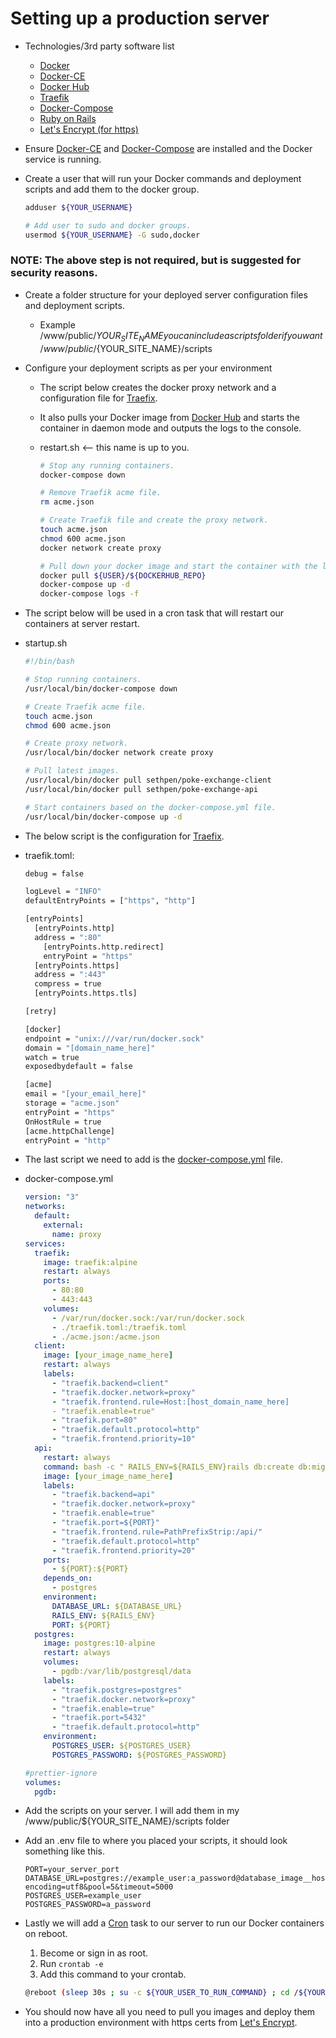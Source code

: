 # Setting up a production server

- Technologies/3rd party software list

  - [Docker](https://www.docker.com/)
  - [Docker-CE](https://docs.docker.com/install/linux/docker-ce/ubuntu/)
  - [Docker Hub](https://hub.docker.com)
  - [Traefik](https://traefik.io/)
  - [Docker-Compose](https://docs.docker.com/compose/)
  - [Ruby on Rails](https://rubyonrails.org/)
  - [Let's Encrypt (for https)](https://letsencrypt.org/)

- Ensure [Docker-CE](https://docs.docker.com/install/linux/docker-ce/ubuntu/) and [Docker-Compose](https://docs.docker.com/compose/) are installed and the Docker service is running.
- Create a user that will run your Docker commands and deployment scripts and add them to the docker group.

  ```bash
  adduser ${YOUR_USERNAME}

  # Add user to sudo and docker groups.
  usermod ${YOUR_USERNAME} -G sudo,docker
  ```

### **NOTE**: The above step is not required, but is suggested for security reasons.

- Create a folder structure for your deployed server configuration files and deployment scripts.

  - Example /www/public/${YOUR_SITE_NAME} you can include a scripts folder if you want /www/public/${YOUR_SITE_NAME}/scripts

- Configure your deployment scripts as per your environment

  - The script below creates the docker proxy network and a configuration file for [Traefix](https://traefik.io/).
  - It also pulls your Docker image from [Docker Hub](https://hub.docker.com) and starts the container in daemon mode and outputs the logs to the console.

  - restart.sh <-- this name is up to you.

    ```bash
    # Stop any running containers.
    docker-compose down

    # Remove Traefik acme file.
    rm acme.json

    # Create Traefik file and create the proxy network.
    touch acme.json
    chmod 600 acme.json
    docker network create proxy

    # Pull down your docker image and start the container with the logs.
    docker pull ${USER}/${DOCKERHUB_REPO}
    docker-compose up -d
    docker-compose logs -f
    ```

- The script below will be used in a cron task that will restart our containers at server restart.
- startup.sh

  ```bash
  #!/bin/bash

  # Stop running containers.
  /usr/local/bin/docker-compose down

  # Create Traefik acme file.
  touch acme.json
  chmod 600 acme.json

  # Create proxy network.
  /usr/local/bin/docker network create proxy

  # Pull latest images.
  /usr/local/bin/docker pull sethpen/poke-exchange-client
  /usr/local/bin/docker pull sethpen/poke-exchange-api

  # Start containers based on the docker-compose.yml file.
  /usr/local/bin/docker-compose up -d
  ```

- The below script is the configuration for [Traefix](https://docs.traefik.io/configuration/backends/file/).
- traefik.toml:

  ```bash
  debug = false

  logLevel = "INFO"
  defaultEntryPoints = ["https", "http"]

  [entryPoints]
    [entryPoints.http]
    address = ":80"
      [entryPoints.http.redirect]
      entryPoint = "https"
    [entryPoints.https]
    address = ":443"
    compress = true
    [entryPoints.https.tls]

  [retry]

  [docker]
  endpoint = "unix:///var/run/docker.sock"
  domain = "[domain_name_here]"
  watch = true
  exposedbydefault = false

  [acme]
  email = "[your_email_here]"
  storage = "acme.json"
  entryPoint = "https"
  OnHostRule = true
  [acme.httpChallenge]
  entryPoint = "http"
  ```

- The last script we need to add is the [docker-compose.yml](https://docs.docker.com/compose/compose-file/) file.
- docker-compose.yml

  ```yml
  version: "3"
  networks:
    default:
      external:
        name: proxy
  services:
    traefik:
      image: traefik:alpine
      restart: always
      ports:
        - 80:80
        - 443:443
      volumes:
        - /var/run/docker.sock:/var/run/docker.sock
        - ./traefik.toml:/traefik.toml
        - ./acme.json:/acme.json
    client:
      image: [your_image_name_here]
      restart: always
      labels:
        - "traefik.backend=client"
        - "traefik.docker.network=proxy"
        - "traefik.frontend.rule=Host:[host_domain_name_here]
        - "traefik.enable=true"
        - "traefik.port=80"
        - "traefik.default.protocol=http"
        - "traefik.frontend.priority=10"
    api:
      restart: always
      command: bash -c " RAILS_ENV=${RAILS_ENV}rails db:create db:migrate db:seed && RAILS_ENV=${RAILS_ENV} rails s -p ${PORT} -b '0.0.0.0'"
      image: [your_image_name_here]
      labels:
        - "traefik.backend=api"
        - "traefik.docker.network=proxy"
        - "traefik.enable=true"
        - "traefik.port=${PORT}"
        - "traefik.frontend.rule=PathPrefixStrip:/api/"
        - "traefik.default.protocol=http"
        - "traefik.frontend.priority=20"
      ports:
        - ${PORT}:${PORT}
      depends_on:
        - postgres
      environment:
        DATABASE_URL: ${DATABASE_URL}
        RAILS_ENV: ${RAILS_ENV}
        PORT: ${PORT}
    postgres:
      image: postgres:10-alpine
      restart: always
      volumes:
        - pgdb:/var/lib/postgresql/data
      labels:
        - "traefik.postgres=postgres"
        - "traefik.docker.network=proxy"
        - "traefik.enable=true"
        - "traefik.port=5432"
        - "traefik.default.protocol=http"
      environment:
        POSTGRES_USER: ${POSTGRES_USER}
        POSTGRES_PASSWORD: ${POSTGRES_PASSWORD}

  #prettier-ignore
  volumes:
    pgdb:
  ```

- Add the scripts on your server. I will add them in my /www/public/\${YOUR_SITE_NAME}/scripts folder
- Add an .env file to where you placed your scripts, it should look something like this.

  ```
  PORT=your_server_port
  DATABASE_URL=postgres://example_user:a_password@database_image__host_name:5432/db_name?encoding=utf8&pool=5&timeout=5000
  POSTGRES_USER=example_user
  POSTGRES_PASSWORD=a_password
  ```

- Lastly we will add a [Cron](https://en.wikipedia.org/wiki/Cron) task to our server to run our Docker containers on reboot.

  1. Become or sign in as root.
  2. Run `crontab -e`
  3. Add this command to your crontab.

  ```bash
  @reboot (sleep 30s ; su -c ${YOUR_USER_TO_RUN_COMMAND} ; cd /${YOUR_PATH_TO_STARTUP_SCRIPT} ; ./${NAME_OF_STARTUP_SCRIPT}.sh)&
  ```

- You should now have all you need to pull you images and deploy them into a production environment with https certs from [Let's Encrypt](https://letsencrypt.org/).
